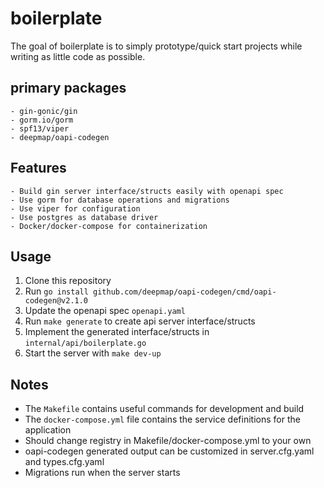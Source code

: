 # boilerplate

The goal of boilerplate is to simply prototype/quick start projects while 
writing as little code as possible.

## primary packages
    - gin-gonic/gin
    - gorm.io/gorm
    - spf13/viper
    - deepmap/oapi-codegen

## Features
    - Build gin server interface/structs easily with openapi spec
    - Use gorm for database operations and migrations
    - Use viper for configuration
    - Use postgres as database driver
    - Docker/docker-compose for containerization

## Usage

1. Clone this repository
2. Run `go install github.com/deepmap/oapi-codegen/cmd/oapi-codegen@v2.1.0`
3. Update the openapi spec `openapi.yaml`
4. Run `make generate` to create api server interface/structs
5. Implement the generated interface/structs in `internal/api/boilerplate.go`
6. Start the server with `make dev-up`

## Notes
- The `Makefile` contains useful commands for development and build
- The `docker-compose.yml` file contains the service definitions for the application
- Should change registry in Makefile/docker-compose.yml to your own 
- oapi-codegen generated output can be customized in server.cfg.yaml and types.cfg.yaml
- Migrations run when the server starts